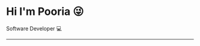 <h1>Hi I'm Pooria 😜
</h1>
Software Developer 💻

----------------------------------------------
<i href='https://icons8.com/icon/108784/javascript'></i>
